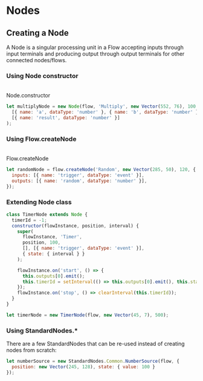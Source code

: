 # Nodes

## Creating a Node

A Node is a singular processing unit in a <Ref to="/reference/api/classes/flow">Flow</Ref> accepting inputs through input <Ref to="/reference/api/classes/terminal">terminals</Ref> and producing output through output <Ref to="/reference/api/classes/terminal">terminals</Ref> for other connected nodes/flows.

### Using Node constructor

<br/>
<Ref to="/reference/api/classes/node#constructor">Node.constructor</Ref>

```js
let multiplyNode = new Node(flow, 'Multiply', new Vector(552, 76), 100,
  [{ name: 'a', dataType: 'number' }, { name: 'b', dataType: 'number' }],
  [{ name: 'result', dataType: 'number' }]
);
```

### Using Flow.createNode

<br/>
<Ref to="/reference/api/classes/flow#createnode">Flow.createNode</Ref>

```js
let randomNode = flow.createNode('Random', new Vector(285, 50), 120, {
  inputs: [{ name: 'trigger', dataType: 'event' }],
  outputs: [{ name: 'random', dataType: 'number' }],
});
```

### Extending Node class

```js
class TimerNode extends Node {
  timerId = -1;
  constructor(flowInstance, position, interval) {
    super(
      flowInstance, 'Timer',
      position, 100,
      [], [{ name: 'trigger', dataType: 'event' }],
      { state: { interval } }
    );

    flowInstance.on('start', () => {
      this.outputs[0].emit();
      this.timerId = setInterval(() => this.outputs[0].emit(), this.state.interval);
    });
    flowInstance.on('stop', () => clearInterval(this.timerId));
  }
}

let timerNode = new TimerNode(flow, new Vector(45, 7), 500);
```

### Using StandardNodes.*

There are a few <Ref to="/reference/standard-nodes/common/">StandardNodes</Ref> that can be re-used instead of creating nodes from scratch:

```js
let numberSource = new StandardNodes.Common.NumberSource(flow, {
  position: new Vector(245, 128), state: { value: 100 }
});
```

